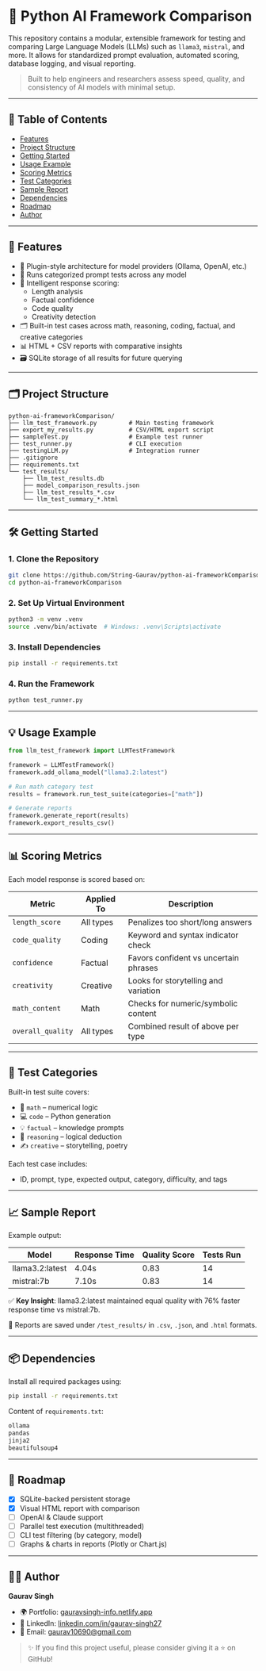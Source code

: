 # 🤖 Python AI Framework Comparison

This repository contains a modular, extensible framework for testing and comparing Large Language Models (LLMs) such as `llama3`, `mistral`, and more. It allows for standardized prompt evaluation, automated scoring, database logging, and visual reporting.

> Built to help engineers and researchers assess speed, quality, and consistency of AI models with minimal setup.

---

## 📌 Table of Contents

- [Features](#features)
- [Project Structure](#project-structure)
- [Getting Started](#getting-started)
- [Usage Example](#usage-example)
- [Scoring Metrics](#scoring-metrics)
- [Test Categories](#test-categories)
- [Sample Report](#sample-report)
- [Dependencies](#dependencies)
- [Roadmap](#roadmap)
- [Author](#author)

---

## 🚀 Features

- 🔌 Plugin-style architecture for model providers (Ollama, OpenAI, etc.)
- 🧪 Runs categorized prompt tests across any model
- 🧠 Intelligent response scoring:
  - Length analysis
  - Factual confidence
  - Code quality
  - Creativity detection
- 🗂️ Built-in test cases across math, reasoning, coding, factual, and creative categories
- 📊 HTML + CSV reports with comparative insights
- 🗃️ SQLite storage of all results for future querying

---

## 🗂️ Project Structure

```
python-ai-frameworkComparison/
├── llm_test_framework.py         # Main testing framework
├── export_my_results.py          # CSV/HTML export script
├── sampleTest.py                 # Example test runner
├── test_runner.py                # CLI execution
├── testingLLM.py                 # Integration runner
├── .gitignore
├── requirements.txt
└── test_results/
    ├── llm_test_results.db
    ├── model_comparison_results.json
    ├── llm_test_results_*.csv
    └── llm_test_summary_*.html
```

---

## 🛠️ Getting Started

### 1. Clone the Repository

```bash
git clone https://github.com/String-Gaurav/python-ai-frameworkComparison.git
cd python-ai-frameworkComparison
```

### 2. Set Up Virtual Environment

```bash
python3 -m venv .venv
source .venv/bin/activate  # Windows: .venv\Scripts\activate
```

### 3. Install Dependencies

```bash
pip install -r requirements.txt
```

### 4. Run the Framework

```bash
python test_runner.py
```

---

## 💡 Usage Example

```python
from llm_test_framework import LLMTestFramework

framework = LLMTestFramework()
framework.add_ollama_model("llama3.2:latest")

# Run math category test
results = framework.run_test_suite(categories=["math"])

# Generate reports
framework.generate_report(results)
framework.export_results_csv()
```

---

## 📊 Scoring Metrics

Each model response is scored based on:

| Metric           | Applied To     | Description                               |
|------------------|----------------|-------------------------------------------|
| `length_score`   | All types      | Penalizes too short/long answers          |
| `code_quality`   | Coding         | Keyword and syntax indicator check        |
| `confidence`     | Factual        | Favors confident vs uncertain phrases     |
| `creativity`     | Creative       | Looks for storytelling and variation      |
| `math_content`   | Math           | Checks for numeric/symbolic content       |
| `overall_quality`| All types      | Combined result of above per type         |

---

## 🧪 Test Categories

Built-in test suite covers:

- 🧮 `math` – numerical logic
- 💻 `code` – Python generation
- 💡 `factual` – knowledge prompts
- 🧠 `reasoning` – logical deduction
- ✍️ `creative` – storytelling, poetry

Each test case includes:
- ID, prompt, type, expected output, category, difficulty, and tags

---

## 📈 Sample Report

Example output:

| Model           | Response Time | Quality Score | Tests Run |
|-----------------|---------------|----------------|-----------|
| llama3.2:latest | 4.04s         | 0.83           | 14        |
| mistral:7b      | 7.10s         | 0.83           | 14        |

✅ **Key Insight**: llama3.2:latest maintained equal quality with 76% faster response time vs mistral:7b.

📁 Reports are saved under `/test_results/` in `.csv`, `.json`, and `.html` formats.

---

## 📦 Dependencies

Install all required packages using:

```bash
pip install -r requirements.txt
```

Content of `requirements.txt`:

```txt
ollama
pandas
jinja2
beautifulsoup4
```

---

## 🧭 Roadmap

- [x] SQLite-backed persistent storage
- [x] Visual HTML report with comparison
- [ ] OpenAI & Claude support
- [ ] Parallel test execution (multithreaded)
- [ ] CLI test filtering (by category, model)
- [ ] Graphs & charts in reports (Plotly or Chart.js)

---

## 👨‍💻 Author

**Gaurav Singh**

- 🌍 Portfolio: [gauravsingh-info.netlify.app](https://gauravsingh-info.netlify.app)
- 💼 LinkedIn: [linkedin.com/in/gaurav-singh27](https://www.linkedin.com/in/gaurav-singh27/)
- 📧 Email: [gaurav10690@gmail.com](mailto:gaurav10690@gmail.com)

> ✨ If you find this project useful, please consider giving it a ⭐ on GitHub!
